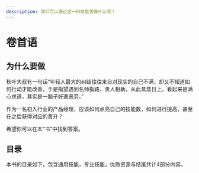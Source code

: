 ```yaml
---
description: 我们可以通过这一份技能表做什么呢？
---
```


# 卷首语

## 为什么要做

秋叶大叔有一句话“年轻人最大的纠结往往来自对现实的自己不满，却又不知道如何行动才能改善，于是指望遇到名师指路，贵人相助，从此蒸蒸日上。看起来是满心求道，其实是一脑子好逸恶劳。”

作为一名初入行业的产品经理，应该如何点亮自己的技能数，如何进行提高，甚至在之后获得对应的晋升？

希望你可以在本“书”中找到答案。

## 目录

本书的目录如下，包含通用技能，专业技能，优质资源与结尾共计4部分内容。





